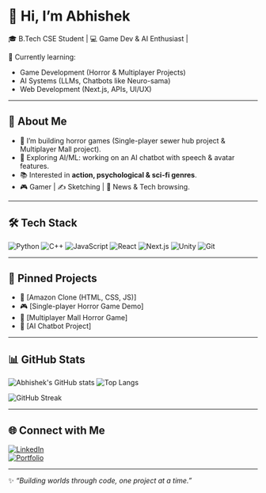 # 👋 Hi, I’m Abhishek  

🎓 B.Tech CSE Student | 💻 Game Dev & AI Enthusiast | 

🌱 Currently learning:
- Game Development (Horror & Multiplayer Projects)
- AI Systems (LLMs, Chatbots like Neuro-sama)
- Web Development (Next.js, APIs, UI/UX)

---

## 🚀 About Me
- 🔭 I’m building horror games (Single-player sewer hub project & Multiplayer Mall project).  
- 🤖 Exploring AI/ML: working on an AI chatbot with speech & avatar features.  
- 📚 Interested in **action, psychological & sci-fi genres**.  
- 🎮 Gamer | ✍️ Sketching | 📖 News & Tech browsing.  

---

## 🛠️ Tech Stack
![Python](https://img.shields.io/badge/Python-3776AB?style=for-the-badge&logo=python&logoColor=white)
![C++](https://img.shields.io/badge/C%2B%2B-00599C?style=for-the-badge&logo=c%2B%2B&logoColor=white)
![JavaScript](https://img.shields.io/badge/JavaScript-F7DF1E?style=for-the-badge&logo=javascript&logoColor=black)
![React](https://img.shields.io/badge/React-20232A?style=for-the-badge&logo=react&logoColor=61DAFB)
![Next.js](https://img.shields.io/badge/Next.js-000000?style=for-the-badge&logo=nextdotjs&logoColor=white)
![Unity](https://img.shields.io/badge/Unity-100000?style=for-the-badge&logo=unity&logoColor=white)
![Git](https://img.shields.io/badge/Git-F05032?style=for-the-badge&logo=git&logoColor=white)

---

## 📌 Pinned Projects
- 🛒 [Amazon Clone (HTML, CSS, JS)]
- 🎮 [Single-player Horror Game Demo]  
- 🏢 [Multiplayer Mall Horror Game]  
- 🤖 [AI Chatbot Project] 

---

## 📊 GitHub Stats
![Abhishek's GitHub stats](https://github-readme-stats.vercel.app/api?username=ryukyash2004&show_icons=true&theme=radical)  ![Top Langs](https://github-readme-stats.vercel.app/api/top-langs/?username=ryukyash2004&layout=compact&theme=radical)  

![GitHub Streak](https://streak-stats.demolab.com/?user=ryukyash2004&theme=radical)  

---

## 🌐 Connect with Me
[![LinkedIn](https://img.shields.io/badge/LinkedIn-0077B5?style=for-the-badge&logo=linkedin&logoColor=white)](https://www.linkedin.com/in/abhishek-kumar-swarnakar-a668a9250/)  
[![Portfolio](https://img.shields.io/badge/Portfolio-000000?style=for-the-badge&logo=firefox&logoColor=white)](https://yourportfolio.com)  

---

✨ *“Building worlds through code, one project at a time.”*

